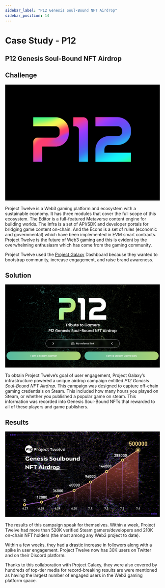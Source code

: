 ```yaml
---
sidebar_label: "P12 Genesis Soul-Bound NFT Airdrop"
sidebar_position: 14
---
```


# Case Study - P12

## P12 Genesis Soul-Bound NFT Airdrop

## Challenge

![Untitled](assets/p12-logo.png)

Project Twelve is a Web3 gaming platform and ecosystem with a sustainable economy. It has three modules that cover the full scope of this ecosystem. The Editor is a full-featured Metaverse content engine for building worlds. The Infra is a set of API/SDK and developer portals for bridging game content on-chain. And the Econs is a set of rules (economic and governmental) which have been implemented in EVM smart contracts. Project Twelve is the future of Web3 gaming and this is evident by the overwhelming enthusiasm which has come from the gaming community.

Project Twelve used the [Project Galaxy](https://twitter.com/ProjectGalaxyHQ) Dashboard because they wanted to bootstrap community, increase engagement, and raise brand awareness. 

## Solution

![Untitled](assets/p12-solution.png)

To obtain Project Twelve’s goal of user engagement, Project Galaxy’s infrastructure powered a unique airdrop campaign entitled *P12 Genesis Soul-Bound NFT Airdrop*. This campaign was designed to capture off-chain gaming credentials on Steam. This included how many hours you played on Steam, or whether you published a popular game on steam. This information was recorded into Genesis Soul-Bound NFTs that rewarded to all of these players and game publishers.

## Results

![Untitled](assets/p12-result.png)

The results of this campaign speak for themselves. Within a week, Project Twelve had more than 520K verified Steam gamers/developers and 210K on-chain NFT holders (the most among any Web3 project to date).

Within a few weeks, they had a drastic increase in followers along with a spike in user engagement. Project Twelve now has 30K users on Twitter and on their Discord platform.

Thanks to this collaboration with Project Galaxy, they were also covered by hundreds of top-tier media for record-breaking results are were mentioned as having the largest number of engaged users in the Web3 gaming platform space.